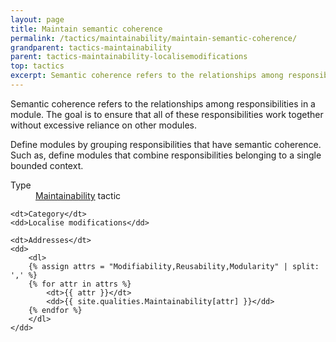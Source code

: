 ```yaml
---
layout: page
title: Maintain semantic coherence
permalink: /tactics/maintainability/maintain-semantic-coherence/
grandparent: tactics-maintainability
parent: tactics-maintainability-localisemodifications
top: tactics
excerpt: Semantic coherence refers to the relationships among responsibilities in a module. The goal is to ensure that all of these responsibilities work together without excessive reliance on other modules.
---
```


Semantic coherence refers to the relationships among responsibilities in a module. The goal is to ensure that all of these responsibilities work together
without excessive reliance on other modules.

Define modules by grouping responsibilities that have semantic coherence. Such as, define modules that combine responsibilities belonging to a single bounded
context.

<dl>
    <dt>Type</dt>
    <dd><a href="{{ '/quality/maintainability/' | relative_url }}">Maintainability</a> tactic</dd>
    
    <dt>Category</dt>
    <dd>Localise modifications</dd>
    
    <dt>Addresses</dt>
    <dd>
        <dl>
        {% assign attrs = "Modifiability,Reusability,Modularity" | split: ',' %}
        {% for attr in attrs %}
            <dt>{{ attr }}</dt>
            <dd>{{ site.qualities.Maintainability[attr] }}</dd>
        {% endfor %}
        </dl>
    </dd>
</dl>


